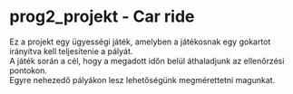 # prog2_projekt - Car ride

Ez a projekt egy ügyességi játék, amelyben a játékosnak egy gokartot irányítva kell teljesítenie a pályát.  
A játék során a cél, hogy a megadott időn belül áthaladjunk az ellenőrzési pontokon.  
Egyre nehezedő pályákon lesz lehetőségünk megmérettetni magunkat.
